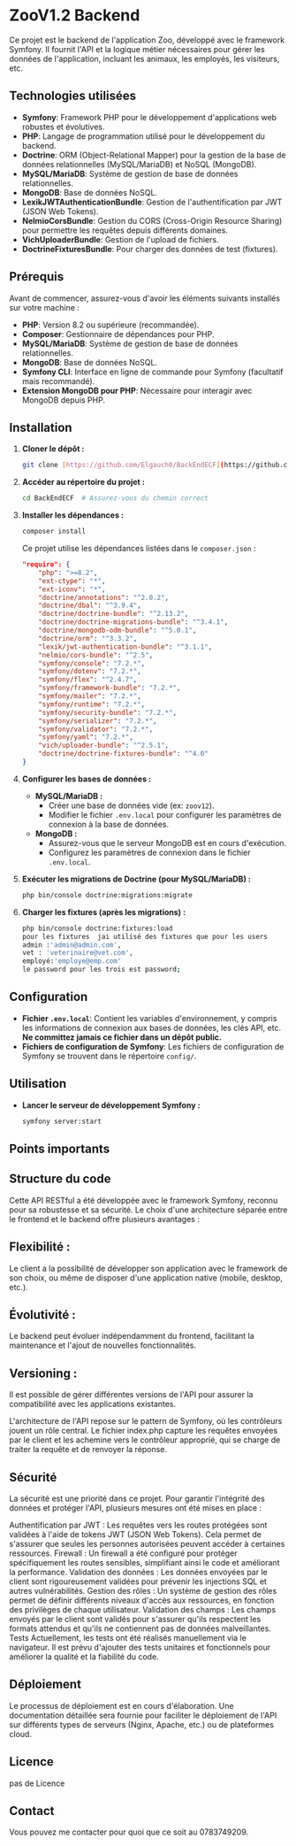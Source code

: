 # ZooV1.2 Backend

Ce projet est le backend de l'application Zoo, développé avec le framework Symfony. Il fournit l'API et la logique métier nécessaires pour gérer les données de l'application, incluant les animaux, les employés, les visiteurs, etc.

## Technologies utilisées

- **Symfony**: Framework PHP pour le développement d'applications web robustes et évolutives.
- **PHP**: Langage de programmation utilisé pour le développement du backend.
- **Doctrine**: ORM (Object-Relational Mapper) pour la gestion de la base de données relationnelles (MySQL/MariaDB) et NoSQL (MongoDB).
- **MySQL/MariaDB**: Système de gestion de base de données relationnelles.
- **MongoDB**: Base de données NoSQL.
- **LexikJWTAuthenticationBundle**: Gestion de l'authentification par JWT (JSON Web Tokens).
- **NelmioCorsBundle**: Gestion du CORS (Cross-Origin Resource Sharing) pour permettre les requêtes depuis différents domaines.
- **VichUploaderBundle**: Gestion de l'upload de fichiers.
- **DoctrineFixturesBundle**: Pour charger des données de test (fixtures).

## Prérequis

Avant de commencer, assurez-vous d'avoir les éléments suivants installés sur votre machine :

- **PHP**: Version 8.2 ou supérieure (recommandée).
- **Composer**: Gestionnaire de dépendances pour PHP.
- **MySQL/MariaDB**: Système de gestion de base de données relationnelles.
- **MongoDB**: Base de données NoSQL.
- **Symfony CLI**: Interface en ligne de commande pour Symfony (facultatif mais recommandé).
- **Extension MongoDB pour PHP**: Nécessaire pour interagir avec MongoDB depuis PHP.

## Installation

1.  **Cloner le dépôt :**

    ```bash
    git clone [https://github.com/Elgauch0/BackEndECF](https://github.com/Elgauch0/BackEndECF)
    ```

2.  **Accéder au répertoire du projet :**

    ```bash
    cd BackEndECF  # Assurez-vous du chemin correct
    ```

3.  **Installer les dépendances :**

    ```bash
    composer install
    ```

    Ce projet utilise les dépendances listées dans le `composer.json` :

    ```json
    "require": {
        "php": ">=8.2",
        "ext-ctype": "*",
        "ext-iconv": "*",
        "doctrine/annotations": "^2.0.2",
        "doctrine/dbal": "^3.9.4",
        "doctrine/doctrine-bundle": "^2.13.2",
        "doctrine/doctrine-migrations-bundle": "^3.4.1",
        "doctrine/mongodb-odm-bundle": "^5.0.1",
        "doctrine/orm": "^3.3.2",
        "lexik/jwt-authentication-bundle": "^3.1.1",
        "nelmio/cors-bundle": "^2.5",
        "symfony/console": "7.2.*",
        "symfony/dotenv": "7.2.*",
        "symfony/flex": "^2.4.7",
        "symfony/framework-bundle": "7.2.*",
        "symfony/mailer": "7.2.*",
        "symfony/runtime": "7.2.*",
        "symfony/security-bundle": "7.2.*",
        "symfony/serializer": "7.2.*",
        "symfony/validator": "7.2.*",
        "symfony/yaml": "7.2.*",
        "vich/uploader-bundle": "^2.5.1",
        "doctrine/doctrine-fixtures-bundle": "^4.0"
    }
    ```

4.  **Configurer les bases de données :**

    - **MySQL/MariaDB :**
      - Créer une base de données vide (ex: `zoov12`).
      - Modifier le fichier `.env.local` pour configurer les paramètres de connexion à la base de données.
    - **MongoDB :**
      - Assurez-vous que le serveur MongoDB est en cours d'exécution.
      - Configurez les paramètres de connexion dans le fichier `.env.local`.

5.  **Exécuter les migrations de Doctrine (pour MySQL/MariaDB) :**

    ```bash
    php bin/console doctrine:migrations:migrate
    ```

6.  **Charger les fixtures (après les migrations) :**

    ```bash
    php bin/console doctrine:fixtures:load
    pour les fixtures  jai utilisé des fixtures que pour les users
    admin :'admin@admin.com',
    vet : 'veterinaire@vet.com',
    employé:'employe@emp.com'
    le password pour les trois est password;
    ```

## Configuration

- **Fichier `.env.local`**: Contient les variables d'environnement, y compris les informations de connexion aux bases de données, les clés API, etc. **Ne committez jamais ce fichier dans un dépôt public.**
- **Fichiers de configuration de Symfony**: Les fichiers de configuration de Symfony se trouvent dans le répertoire `config/`.

## Utilisation

- **Lancer le serveur de développement Symfony :**

  ```bash
  symfony server:start
  ```

## Points importants

## Structure du code

Cette API RESTful a été développée avec le framework Symfony, reconnu pour sa robustesse et sa sécurité. Le choix d'une architecture séparée entre le frontend et le backend offre plusieurs avantages :

## Flexibilité :

Le client a la possibilité de développer son application avec le framework de son choix, ou même de disposer d'une application native (mobile, desktop, etc.).

## Évolutivité :

Le backend peut évoluer indépendamment du frontend, facilitant la maintenance et l'ajout de nouvelles fonctionnalités.

## Versioning :

Il est possible de gérer différentes versions de l'API pour assurer la compatibilité avec les applications existantes.

L'architecture de l'API repose sur le pattern de Symfony, où les contrôleurs jouent un rôle central. Le fichier index.php capture les requêtes envoyées par le client et les achemine vers le contrôleur approprié, qui se charge de traiter la requête et de renvoyer la réponse.

## Sécurité

La sécurité est une priorité dans ce projet. Pour garantir l'intégrité des données et protéger l'API, plusieurs mesures ont été mises en place :

Authentification par JWT : Les requêtes vers les routes protégées sont validées à l'aide de tokens JWT (JSON Web Tokens). Cela permet de s'assurer que seules les personnes autorisées peuvent accéder à certaines ressources.
Firewall : Un firewall a été configuré pour protéger spécifiquement les routes sensibles, simplifiant ainsi le code et améliorant la performance.
Validation des données : Les données envoyées par le client sont rigoureusement validées pour prévenir les injections SQL et autres vulnérabilités.
Gestion des rôles : Un système de gestion des rôles permet de définir différents niveaux d'accès aux ressources, en fonction des privilèges de chaque utilisateur.
Validation des champs : Les champs envoyés par le client sont validés pour s'assurer qu'ils respectent les formats attendus et qu'ils ne contiennent pas de données malveillantes.
Tests
Actuellement, les tests ont été réalisés manuellement via le navigateur. Il est prévu d'ajouter des tests unitaires et fonctionnels pour améliorer la qualité et la fiabilité du code.

## Déploiement

Le processus de déploiement est en cours d'élaboration. Une documentation détaillée sera fournie pour faciliter le déploiement de l'API sur différents types de serveurs (Nginx, Apache, etc.) ou de plateformes cloud.

## Licence

pas de Licence

## Contact

Vous pouvez me contacter pour quoi que ce soit au 0783749209.
